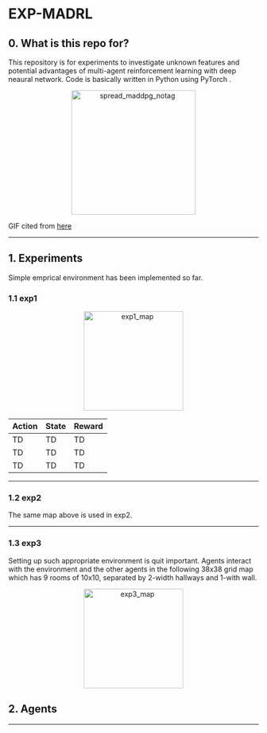 # EXP-MADRL

## 0. What is this repo for?
This repository is for experiments to investigate unknown features and potential advantages of multi-agent reinforcement learning with deep neaural network.
Code is basically written in Python using PyTorch .
<p align="center"><img width="250" alt="spread_maddpg_notag" src="https://user-images.githubusercontent.com/60799014/92319743-64f73e00-f056-11ea-9bac-cdeadc4cc2bd.gif"></p>

GIF cited from [here](https://openai.com/blog/learning-to-cooperate-compete-and-communicate/)
___
## 1. Experiments
Simple emprical environment has been implemented so far.
### 1.1 exp1
<p align="center"><img width="200" alt="exp1_map" src="https://user-images.githubusercontent.com/60799014/95198222-d7a23780-0815-11eb-8493-46a54997af55.png"></p>

|  Action  |  State  |  Reward  |
| ---- | ---- | ---- |
|  TD  |  TD  |  TD  |
|  TD  |  TD  |  TD  |
|  TD  |  TD  |  TD  |

___

### 1.2 exp2
The same map above is used in exp2.
___

### 1.3 exp3

Setting up such appropriate environment is quit important.
Agents interact with the environment and the other agents in the following 38x38 grid map which has 9 rooms of 10x10, separated by 2-width hallways and 1-with wall.
<p align="center"><img width="200" alt="exp3_map" src="https://user-images.githubusercontent.com/60799014/92319837-5d846480-f057-11ea-9430-2a6174093d82.jpg"></p>

## 2. Agents
___